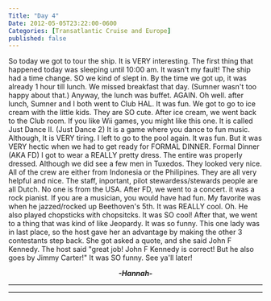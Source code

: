 ```yaml
---
Title: "Day 4"
Date: 2012-05-05T23:22:00-0600
Categories: [Transatlantic Cruise and Europe]
published: false
---
```


So today we got to tour the ship. It is VERY interesting. The first
thing that happened today was sleeping until 10:00 am. It wasn't my
fault! The ship had a time change. SO we kind of slept in. By the time
we got up, it was already 1 hour till lunch. We missed breakfast that
day. (Sumner wasn't too happy about that.) Anyway, the lunch was buffet.
AGAIN. Oh well. after lunch, Sumner and I both went to Club HAL. It was
fun. We got to go to ice cream with the little kids. They are SO cute.
After ice cream, we went back to the Club room. If you like Wii games,
you might like this one. It is called Just Dance II. (Just Dance 2) It
is a game where you dance to fun music. Although, It is VERY tiring. I
left to go to the pool again. It was fun. But it was VERY hectic when we
had to get ready for FORMAL DINNER. Formal Dinner (AKA FD) I got to wear
a REALLY pretty dress. The entire was properly dressed. Although we did
see a few men in Tuxedos. They looked very nice. All of the crew are
either from Indonesia or the Philipines. They are all very helpful and
nice. The staff, inportant, pilot stewardess/stewards people are all
Dutch. No one is from the USA. After FD, we went to a concert. it was a
rock pianist. If you are a musician, you would have had fun. My favorite
was when he jazzed/rocked up Beethoven's 5th. It was REALLY cool. Oh. He
also played chopsticks with chopsitcks. It was SO cool! After that, we
went to a thing that was kind of like Jeopardy. It was so funny. This
one lady was in last place, so the host gave her an advantage by making
the other 3 contestants step back. She got asked a quote, and she said
John F Kennedy. The host said "great job! John F Kennedy is correct! But
he also goes by Jimmy Carter!" It was SO funny. See ya'll later!

  

<div align="CENTER">

***-Hannah-***

</div>

***  
***
